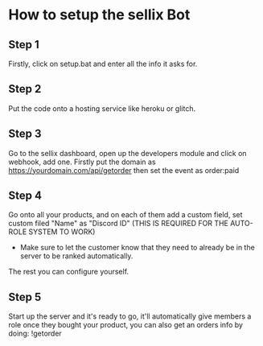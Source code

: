 # How to setup the sellix Bot

## Step 1
Firstly, click on setup.bat and enter all the info it asks for.

## Step 2
Put the code onto a hosting service like heroku or glitch.

## Step 3
Go to the sellix dashboard, open up the developers module and click on webhook, add one. 
Firstly put the domain as https://yourdomain.com/api/getorder then set the event as order:paid

## Step 4
Go onto all your products, and on each of them add a custom field, set custom filed "Name" as "Discord ID" (THIS IS REQUIRED FOR THE AUTO-ROLE SYSTEM TO WORK)
- Make sure to let the customer know that they need to already be in the server to be ranked automatically.

The rest you can configure yourself.


## Step 5 
Start up the server and it's ready to go, it'll automatically give members a role once they bought your product, you can also get an orders info by doing:
!getorder <orderId>
